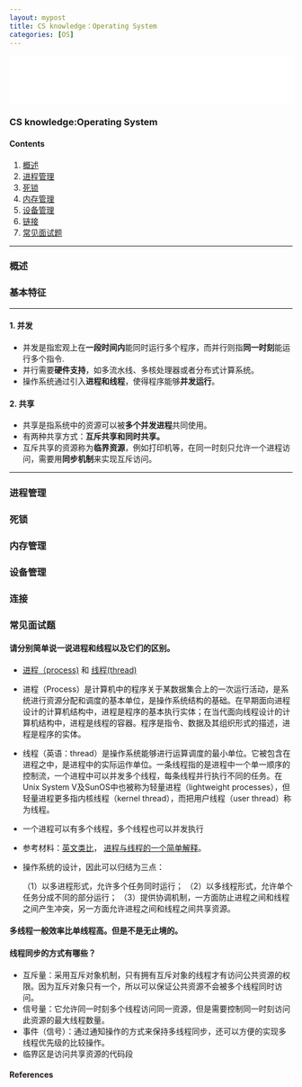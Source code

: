 ```yaml
---
layout: mypost
title: CS knowledge：Operating System
categories: [OS]
---
```


<iframe src="//music.163.com/outchain/player?type=2&id=27721759&auto=1&height=66" frameborder="0" width="100%" height="86px" ></iframe>

### CS knowledge:Operating System

#### Contents
 1. [概述](#1)
 2. [进程管理](#2)
 3. [死锁](#3)
 4. [内存管理](#4)
 5. [设备管理](#5)
 6. [链接](#6)
 7. [常见面试题](#7)
---
<h3 id="1">概述</h3>

### 基本特征
---
#### 1. 并发
 - 并发是指宏观上在**一段时间内**能同时运行多个程序，而并行则指**同一时刻**能运行多个指令.
 - 并行需要**硬件支持**，如多流水线、多核处理器或者分布式计算系统。
 - 操作系统通过引入**进程和线程**，使得程序能够**并发运行**。

#### 2. 共享
 - 共享是指系统中的资源可以被**多个并发进程**共同使用。
 - 有两种共享方式：**互斥共享和同时共享。**
 - 互斥共享的资源称为**临界资源**，例如打印机等，在同一时刻只允许一个进程访问，需要用**同步机制**来实现互斥访问。

---
<h3 id="2">进程管理</h3>

<h3 id="3">死锁</h3>

<h3 id="4">内存管理</h3>

<h3 id="5">设备管理</h3>

<h3 id="6">连接</h3>

<h3 id="1">常见面试题</h3>

#### 请分别简单说一说进程和线程以及它们的区别。
 - [进程（process)](https://baike.baidu.com/item/%E8%BF%9B%E7%A8%8B/382503?fr=aladdin) 和 [线程(thread)](https://baike.baidu.com/item/%E7%BA%BF%E7%A8%8B/103101?fr=aladdin)
 - 进程（Process）是计算机中的程序关于某数据集合上的一次运行活动，是系统进行资源分配和调度的基本单位，是操作系统结构的基础。在早期面向进程设计的计算机结构中，进程是程序的基本执行实体；在当代面向线程设计的计算机结构中，进程是线程的容器。程序是指令、数据及其组织形式的描述，进程是程序的实体。
 - 线程（英语：thread）是操作系统能够进行运算调度的最小单位。它被包含在进程之中，是进程中的实际运作单位。一条线程指的是进程中一个单一顺序的控制流，一个进程中可以并发多个线程，每条线程并行执行不同的任务。在Unix System V及SunOS中也被称为轻量进程（lightweight processes），但轻量进程更多指内核线程（kernel thread），而把用户线程（user thread）称为线程。
 - 一个进程可以有多个线程，多个线程也可以并发执行
 - 参考材料：[英文类比](http://www.qnx.com/developers/docs/6.4.1/neutrino/getting_started/s1_procs.html)， [进程与线程的一个简单解释](http://www.ruanyifeng.com/blog/2013/04/processes_and_threads.html)。
 - 操作系统的设计，因此可以归结为三点：

    （1）以多进程形式，允许多个任务同时运行；
    （2）以多线程形式，允许单个任务分成不同的部分运行；
    （3）提供协调机制，一方面防止进程之间和线程之间产生冲突，另一方面允许进程之间和线程之间共享资源。

#### 多线程一般效率比单线程高。但是不是无止境的。
#### 线程同步的方式有哪些？
- 互斥量：采用互斥对象机制，只有拥有互斥对象的线程才有访问公共资源的权限。因为互斥对象只有一个，所以可以保证公共资源不会被多个线程同时访问。
- 信号量：它允许同一时刻多个线程访问同一资源，但是需要控制同一时刻访问此资源的最大线程数量。
- 事件（信号）：通过通知操作的方式来保持多线程同步，还可以方便的实现多线程优先级的比较操作。
- 临界区是访问共享资源的代码段
#### References


